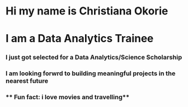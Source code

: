 # Hi my name is  Christiana Okorie
# I am a Data Analytics Trainee
### **I just got selected for a Data Analytics/Science Scholarship**
### **I am looking forwrd to building meaningful projects in the nearest future**
### ** Fun fact: i love movies and travelling**

